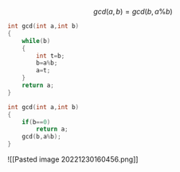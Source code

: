 $$gcd(a,b)=gcd(b,a\%b)$$
```c++
int gcd(int a,int b)
{
	while(b)
	{
		int t=b;
		b=a%b;
		a=t;
	}
	return a;
}
```

```c++
int gcd(int a,int b)
{
	if(b==0)
		return a;
	gcd(b,a%b);
}
```

![[Pasted image 20221230160456.png]]